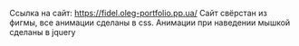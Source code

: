 Ссылка на сайт:
https://fidel.oleg-portfolio.pp.ua/
Сайт свёрстан из фигмы, все анимации сделаны в css.
Анимации при наведении мышкой сделаны в jquery
